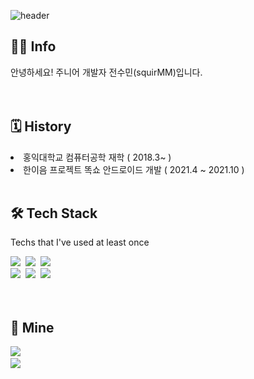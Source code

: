 ![header](https://capsule-render.vercel.app/api?type=waving&color=auto&height=150&section=header&text=%20&fontSize=80)

<h2 align="left"> 👩‍💻 Info </h2>
<p align="left"> 안녕하세요! 주니어 개발자 전수민(squirMM)입니다.<br><br><br> </p>


<h2 align="left">🗓 History </h2>
<ui>
  <li>
    홍익대학교 컴퓨터공학 재학 ( 2018.3~ )
  </li>
   <li>
    한이음 프로젝트 똑쇼 안드로이드 개발 ( 2021.4 ~ 2021.10 )
  </li>
  <br>
</ui>

<h2 align="left">🛠 Tech Stack </h2>

<p align="left"> Techs that I've used at least once </p>

<p align="left">
  <img src="https://img.shields.io/badge/Python-3766AB?style=flat-square&logo=Python&logoColor=white"/></a>&nbsp 
  <img src="https://img.shields.io/badge/Java-007396?style=flat-square&logo=Java&logoColor=white"/></a>&nbsp 
  <img src="https://img.shields.io/badge/C++-00599C?style=flat-square&logo=C%2B%2B&logoColor=white"/></a>&nbsp
  <br>
  <img src="https://img.shields.io/badge/SpringBoot-6DB33F?style=flat-square&logo=Spring&logoColor=white"/></a>&nbsp
  <img src="https://img.shields.io/badge/Mysql-E6B91E?style=flat-square&logo=MySql&logoColor=white"/></a>&nbsp 
  <img src="https://img.shields.io/badge/aws-333664?style=flat-square&logo=amazon-aws&logoColor=white"/></a>&nbsp 
  <br><br><br>
</p>

<h2 align="left">🐣 Mine </h2>

<p align="left">
  <a href="https://solved.ac/jsm6616"><img src="http://mazassumnida.wtf/api/generate_badge?boj=jsm6616"/></a>&nbsp
  <br>
  <a href="https://hits.seeyoufarm.com"><img src=https://hits.seeyoufarm.com/api/count/incr/badge.svg?url=https%3A%2F%2Fgithub.com%2FsquirMM&count_bg=%2391DB59&title_bg=%23555555&icon=&icon=github.svg&icon_color=%23CFD1CD&title=hits&edge_flat=true/></a>
  
</p>


